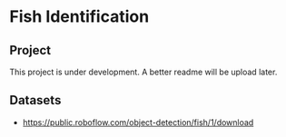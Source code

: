 # Fish Identification

## Project

This project is under development. A better readme will be upload later.

## Datasets

- https://public.roboflow.com/object-detection/fish/1/download
